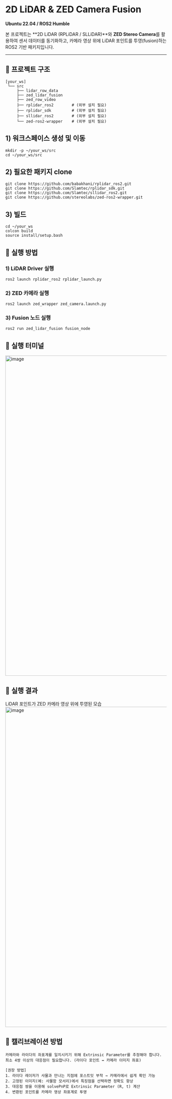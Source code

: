 # 2D LiDAR & ZED Camera Fusion
**Ubuntu 22.04 / ROS2 Humble**

본 프로젝트는 **2D LiDAR (RPLiDAR / SLLiDAR)**와 **ZED Stereo Camera**를 활용하여 센서 데이터를 동기화하고, 카메라 영상 위에 LiDAR 포인트를 투영(fusion)하는 ROS2 기반 패키지입니다.  

---

## 📂 프로젝트 구조

```plaintext
[your_ws]
 └── src
     ├── lidar_row_data
     ├── zed_lidar_fusion
     ├── zed_row_video
     ├── rplidar_ros2        # (외부 설치 필요)
     ├── rplidar_sdk         # (외부 설치 필요)
     ├── sllidar_ros2        # (외부 설치 필요)
     └── zed-ros2-wrapper    # (외부 설치 필요)
```

## 1) 워크스페이스 생성 및 이동
```plaintext
mkdir -p ~/your_ws/src
cd ~/your_ws/src
```

## 2) 필요한 패키지 clone
```plaintext
git clone https://github.com/babakhani/rplidar_ros2.git
git clone https://github.com/Slamtec/rplidar_sdk.git
git clone https://github.com/Slamtec/sllidar_ros2.git
git clone https://github.com/stereolabs/zed-ros2-wrapper.git
```

## 3) 빌드
```plaintext
cd ~/your_ws
colcon build
source install/setup.bash
```

## 🚀 실행 방법
### 1) LiDAR Driver 실행
```plaintext
ros2 launch rplidar_ros2 rplidar_launch.py
```
### 2) ZED 카메라 실행
```plaintext
ros2 launch zed_wrapper zed_camera.launch.py
```
### 3) Fusion 노드 실행
```plaintext
ros2 run zed_lidar_fusion fusion_node
```
## 📌 실행 터미널
<img width="1500" height="1000" alt="image" src="https://github.com/user-attachments/assets/15f52809-912a-4e51-93a3-985c25e1db87" />

## 🎯 실행 결과
LiDAR 포인트가 ZED 카메라 영상 위에 투영된 모습
<img width="1500" height="1000" alt="image" src="https://github.com/user-attachments/assets/55482f9c-8056-4eb5-8fc4-68315a42b09c" />


## 📐 캘리브레이션 방법
```plaintext
카메라와 라이다의 좌표계를 일치시키기 위해 Extrinsic Parameter를 추정해야 합니다.
최소 4쌍 이상의 대응점이 필요합니다. (라이다 포인트 ↔ 카메라 이미지 좌표)

[권장 방법]
1. 라이다 레이저가 사물과 만나는 지점에 포스트잇 부착 → 카메라에서 쉽게 확인 가능
2. 고정된 이미지(예: 사물함 모서리)에서 특징점을 선택하면 정확도 향상
3. 대응점 쌍을 이용해 solvePnP로 Extrinsic Parameter (R, t) 계산
4. 변환된 포인트를 카메라 영상 좌표계로 투영
```
